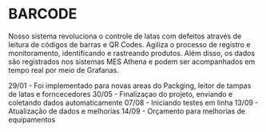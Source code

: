 # BARCODE
Nosso sistema revoluciona o controle de latas com defeitos através de leitura de códigos de barras e QR Codes.
Agiliza o processo de registro e monitoramento, identificando e rastreando produtos.
Além disso, os dados são registrados nos sistemas MES Athena e podem ser acompanhados em tempo real por meio de Grafanas. 

29/01 - Foi implementado para novas areas do Packging, leitor de tampas de latas e forncecedores
30/05 - Finalizaçao do projeto, enviando e coletando dados automaticamente
07/08 - Iniciando testes em linha
13/09 - Atualização de dados e melhorias
14/09 - Orçamento para melhorias de equipamentos
